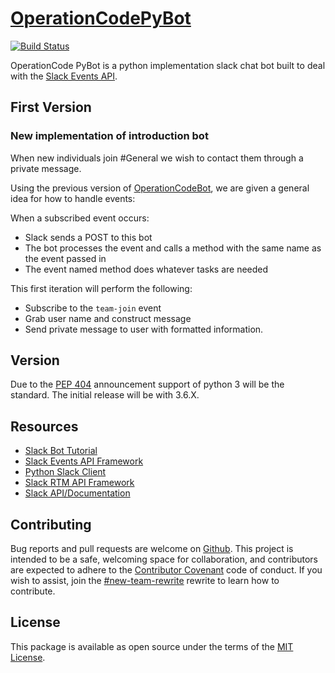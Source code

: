 
# [OperationCodePyBot](https://github.com/OperationCode/operation_code_pybot)

[![Build Status](https://travis-ci.org/OperationCode/operation_code_pybot.svg?branch=master)](https://travis-ci.org/OperationCode/operation_code_pybot)

OperationCode PyBot is a python implementation slack chat bot built to deal with the [Slack Events API](https://api.slack.com/events).

## First Version

### New implementation of introduction bot

When new individuals join \#General we wish to contact them through a private message. 

Using the previous version of [OperationCodeBot](https://github.com/OperationCode/operationcode_bot), we are given a general idea for how to handle events:

When a subscribed event occurs:
  * Slack sends a POST to this bot
  * The bot processes the event and calls a method with the same name as the event passed in
  * The event named method does whatever tasks are needed


This first iteration will perform the following: 
  * Subscribe to the `team-join` event
  * Grab user name and construct message
  * Send private message to user with formatted information. 
  

## Version

Due to the [PEP 404](https://www.python.org/dev/peps/pep-0404/) announcement support of python 3 will be the standard. The initial release will be with 3.6.X. 



## Resources

* [Slack Bot Tutorial](https://www.fullstackpython.com/blog/build-first-slack-bot-python.html)
* [Slack Events API Framework](https://github.com/slackapi/python-slack-events-api)
* [Python Slack Client](https://github.com/slackapi/python-slackclient)
* [Slack RTM API Framework](https://github.com/slackapi/python-rtmbot)
* [Slack API/Documentation](https://api.slack.com/apps/A7NGBPBUL/general)




## Contributing

Bug reports and pull requests are welcome on [Github](https://github.com/OperationCode/operation_code_pybot). This project is intended to be a safe, welcoming space for collaboration, and contributors are expected to adhere to the [Contributor Covenant](http://contributor-covenant.org) code of conduct. If you wish to assist, join the [\#new-team-rewrite](https://operation-code.slack.com/messages/C7NJLCCMB/) rewrite to learn how to contribute. 


## License

This package is available as open source under the terms of the [MIT License](http://opensource.org/licenses/MIT).


